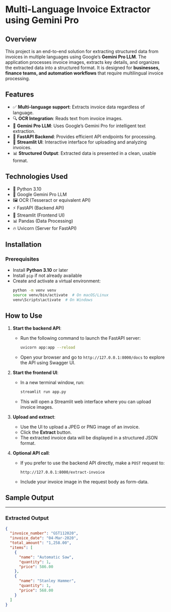 # Multi-Language Invoice Extractor using Gemini Pro

## Overview
This project is an end-to-end solution for extracting structured data from invoices in multiple languages using Google’s **Gemini Pro LLM**. The application processes invoice images, extracts key details, and organizes the extracted data into a structured format. It is designed for **businesses, finance teams, and automation workflows** that require multilingual invoice processing.

## Features
- ✅ **Multi-language support**: Extracts invoice data regardless of language.
- 🔍 **OCR Integration**: Reads text from invoice images.
- 🤖 **Gemini Pro LLM**: Uses Google’s Gemini Pro for intelligent text extraction.
- 🚀 **FastAPI Backend**: Provides efficient API endpoints for processing.
- 🎨 **Streamlit UI**: Interactive interface for uploading and analyzing invoices.
- 📊 **Structured Output**: Extracted data is presented in a clean, usable format.

## Technologies Used
- 🐍 Python 3.10
- 🧠 Google Gemini Pro LLM
- 🖼️ OCR (Tesseract or equivalent API)
- ⚡ FastAPI (Backend API)
- 🎨 Streamlit (Frontend UI)
- 📊 Pandas (Data Processing)
- 🔥 Uvicorn (Server for FastAPI)

## Installation

### Prerequisites
- Install **Python 3.10** or later
- Install `pip` if not already available
- Create and activate a virtual environment:
  ```bash
  python -m venv venv
  source venv/bin/activate  # On macOS/Linux
  venv\Scripts\activate  # On Windows
## How to Use

1. **Start the backend API**:
   - Run the following command to launch the FastAPI server:
     ```bash
     uvicorn app:app --reload
     ```
   - Open your browser and go to `http://127.0.0.1:8000/docs` to explore the API using Swagger UI.

2. **Start the frontend UI**:
   - In a new terminal window, run:
     ```bash
     streamlit run app.py
     ```
   - This will open a Streamlit web interface where you can upload invoice images.

3. **Upload and extract**:
   - Use the UI to upload a JPEG or PNG image of an invoice.
   - Click the **Extract** button.
   - The extracted invoice data will be displayed in a structured JSON format.

4. **Optional API call**:
   - If you prefer to use the backend API directly, make a `POST` request to:
     ```
     http://127.0.0.1:8000/extract-invoice
     ```
   - Include your invoice image in the request body as form-data.

## Sample Output

---

### Extracted Output
```json
{
  "invoice_number": "GST112020",
  "invoice_date": "04-Mar-2020",
  "total_amount": "1,258.00",
  "items": [
    {
      "name": "Automatic Saw",
      "quantity": 1,
      "price": 586.00
    },
    {
      "name": "Stanley Hammer",
      "quantity": 1,
      "price": 568.00
    }
  ]
}
